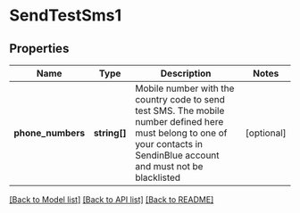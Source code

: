 # SendTestSms1

## Properties
Name | Type | Description | Notes
------------ | ------------- | ------------- | -------------
**phone_numbers** | **string[]** | Mobile number with the country code to send test SMS. The mobile number defined here must belong to one of your contacts in SendinBlue account and must not be blacklisted | [optional] 

[[Back to Model list]](../README.md#documentation-for-models) [[Back to API list]](../README.md#documentation-for-api-endpoints) [[Back to README]](../README.md)


